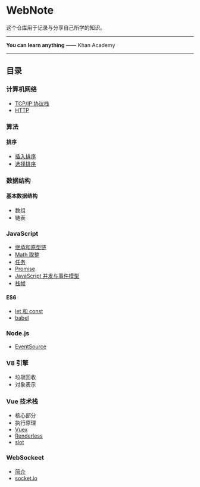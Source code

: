 # WebNote
这个仓库用于记录与分享自己所学的知识。

---

**You can learn anything** —— Khan Academy

---

## 目录

### 计算机网络
- [TCP/IP 协议栈](./docs/TCP-IP/README.md)
- [HTTP](./docs/http/README.md)

### 算法
#### 排序
- [插入排序](./docs/algorithms/sort/insert.js)
- [选择排序](./docs/algorithms/sort/select.js)

### 数据结构
#### 基本数据结构
- 数组
- 链表


### JavaScript
- [继承和原型链](./docs/javascript/prototype/README.md)
- [Math 取整](./docs/javascript/Math/README.md)
- [任务](./docs/javascript/task.md)
- [Promise](./docs/javascript/promise.md)
- [JavaScript 并发与事件模型](./docs/javascript/concurrent.md)
- [栈帧](./docs/javascript/stack-frame.md)

#### ES6
- [let 和 const](./docs/javascript/es6/letAndConst.md)
- [babel](./docs/babel/README.md)
### Node.js
- [EventSource](./docs/eventSource/README.md)

### V8 引擎
- 垃圾回收
- 对象表示

### Vue 技术栈
- 核心部分
- 执行原理
- [Vuex](./docs/vue/vuex/README.md)
- [Renderless](./docs/vue/renderless/README.md)
- [slot](./docs/vue/slot/README.md)

### WebSockeet
- [简介](./docs/websocket/README.md)
- [socket.io](./docs/websocket/socket.io.md)
